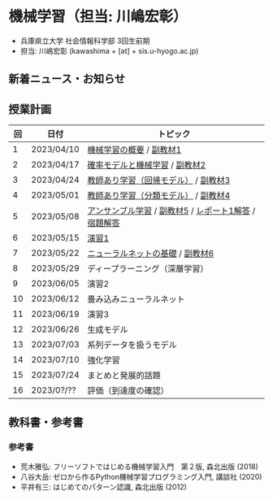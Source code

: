 # 機械学習（担当: 川嶋宏彰）

- 兵庫県立大学 社会情報科学部 3回生前期
- 担当: 川嶋宏彰 (kawashima + [at] + sis.u-hyogo.ac.jp)

## 新着ニュース・お知らせ

## 授業計画

|回 |日付 |トピック|
|---|---|---|
|1 |2023/04/10 |[機械学習の概要](slide/MachineLearning2023_01.pdf) / [副教材1](slide/ml2023intro_01.pdf)|
|2 |2023/04/17 |[確率モデルと機械学習](slide/MachineLearning2023_02.pdf) / [副教材2](slide/ml2023intro_02.pdf)|
|3 |2023/04/24 |[教師あり学習（回帰モデル）](slide/MachineLearning2023_03.pdf) / [副教材3](slide/ml2023intro_03.pdf)|
|4 |2023/05/01 |[教師あり学習（分類モデル）](slide/MachineLearning2023_04.pdf) / [副教材4](slide/ml2023intro_04.pdf)|
|5 |2023/05/08 |[アンサンブル学習](slide/MachineLearning2023_05.pdf) / [副教材5](slide/ml2023intro_05.pdf) / [レポート1解答](slide/MachineLearning2023_report1_answer.pdf) / [宿題解答](slide/MachineLearning2023_04-05_suppl.pdf)|
|6 |2023/05/15 |[演習1](slide/MachineLearning2023_06.pdf)|
|7 |2023/05/22 |[ニューラルネットの基礎](slide/MachineLearning2023_07.pdf) / [副教材6](slide/ml2023intro_06.pdf)|
|8 |2023/05/29 |ディープラーニング（深層学習）|
|9 |2023/06/05 |演習2|
|10|2023/06/12 |畳み込みニューラルネット|
|11|2023/06/19 |演習3|
|12|2023/06/26 |生成モデル|
|13|2023/07/03 |系列データを扱うモデル|
|14|2023/07/10 |強化学習|
|15|2023/07/24 |まとめと発展的話題|
|16|2023/0?/?? |評価（到達度の確認）|

<!-- 
|8 |2023/05/29 |[ディープラーニング（深層学習）](slide/MachineLearning2023_08.pdf)|
|9 |2023/06/05 |[演習2](slide/MachineLearning2023_09.pdf)|
|10|2023/06/12 |[畳み込みニューラルネット](slide/MachineLearning2023_10.pdf)|
|11|2023/06/19 |[演習3](slide/MachineLearning2023_11.pdf)|
|12|2023/06/26 |[生成モデル](slide/MachineLearning2023_12.pdf)|
|13|2023/07/03 |[系列データを扱うモデル](slide/MachineLearning2023_13.pdf)|
|14|2023/07/10 |[強化学習](slide/MachineLearning2023_14.pdf)|
|15|2023/07/24 |[まとめと発展的話題](slide/MachineLearning2023_15.pdf)|
|16|2023/0?/?? |評価（到達度の確認）| -->



## 教科書・参考書

### 参考書

- 荒木雅弘: フリーソフトではじめる機械学習入門　第２版, 森北出版 (2018)
- 八谷大岳: ゼロから作るPython機械学習プログラミング入門, 講談社 (2020)
- 平井有三: はじめてのパターン認識, 森北出版 (2012)

